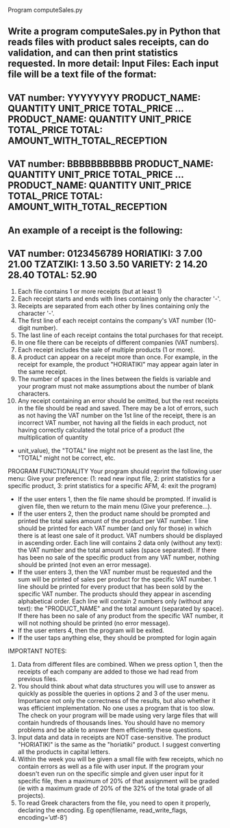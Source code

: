 Program computeSales.py

Write a program computeSales.py in Python that reads files with product sales receipts, can do validation, and can then print
statistics requested. In more detail:
Input Files:
Each input file will be a text file of the format:
----------------------------------------
VAT number: YYYYYYYY
PRODUCT_NAME: QUANTITY UNIT_PRICE TOTAL_PRICE
...
PRODUCT_NAME: QUANTITY UNIT_PRICE TOTAL_PRICE
TOTAL: AMOUNT_WITH_TOTAL_RECEPTION
----------------------------------------
VAT number: BBBBBBBBBBB
PRODUCT_NAME: QUANTITY UNIT_PRICE TOTAL_PRICE
...
PRODUCT_NAME: QUANTITY UNIT_PRICE TOTAL_PRICE
TOTAL: AMOUNT_WITH_TOTAL_RECEPTION
----------------------------------------
An example of a receipt is the following:
----------------------------------------
VAT number: 0123456789
HORIATIKI: 3 7.00 21.00
TZATZIKI: 1 3.50 3.50
VARIETY: 2 14.20 28.40
TOTAL: 52.90
----------------------------------------
1) Each file contains 1 or more receipts (but at least 1)
2) Each receipt starts and ends with lines containing only the character '-'.
3) Receipts are separated from each other by lines containing only the character '-'.
4) The first line of each receipt contains the company's VAT number (10-digit number).
5) The last line of each receipt contains the total purchases for that receipt.
6) In one file there can be receipts of different companies (VAT numbers).
7) Each receipt includes the sale of multiple products (1 or more).
8) A product can appear on a receipt more than once. For example, in the receipt
for example, the product "HORIATIKI" may appear again later in the same
receipt.
9) The number of spaces in the lines between the fields is variable and your program
must not make assumptions about the number of blank characters.
10) Any receipt containing an error should be omitted, but the rest
receipts in the file should be read and saved. There may be a lot of errors, such as not having the VAT number on the 1st line of the receipt,
there is an incorrect VAT number, not having all the fields in each product, not having
correctly calculated the total price of a product (the multiplication of quantity
* unit_value), the "TOTAL" line might not be present as the last line, the "TOTAL" might not be correct, etc.

PROGRAM FUNCTIONALITY
Your program should reprint the following user menu:
Give your preference: (1: read new input file, 2: print statistics for a specific product, 3: print
statistics for a specific AFM, 4: exit the program)

- If the user enters 1, then the file name should be prompted. If invalid is given
file, then we return to the main menu (Give your preference...).
- If the user enters 2, then the product name should be prompted and printed
the total sales amount of the product per VAT number. 1 line should be printed
for each VAT number (and only for those) in which there is at least one sale of it
product. VAT numbers should be displayed in ascending order. Each line will
contains 2 data only (without any text): the VAT number and the total amount
sales (space separated). If there has been no sale of the specific product
from any VAT number, nothing should be printed (not even an error message).
- If the user enters 3, then the VAT number must be requested and the sum will be printed
of sales per product for the specific VAT number. 1 line should be printed for
every product that has been sold by the specific VAT number. The products should
they appear in ascending alphabetical order. Each line will contain 2 numbers only
(without any text): the "PRODUCT_NAME" and the total amount (separated by
space). If there has been no sale of any product from the specific VAT number, it will not
nothing should be printed (no error message).
- If the user enters 4, then the program will be exited.
- If the user taps anything else, they should be prompted for login again

IMPORTANT NOTES:
1. Data from different files are combined. When we press option 1,
then the receipts of each company are added to those we had read from
previous files.
2. You should think about what data structures you will use to answer
as quickly as possible the queries in options 2 and 3 of the user menu. Importance
not only the correctness of the results, but also whether it was efficient
implementation. No one uses a program that is too slow. The check on
your program will be made using very large files that will contain hundreds of thousands
lines. You should have no memory problems and be able to answer them efficiently
these questions.
3. Input data and data in receipts are NOT case-sensitive. The product
"HORIATIKI" is the same as the "horiatiki" product. I suggest converting all the
products in capital letters.
4. Within the week you will be given a small file with few receipts, which no
contain errors as well as a file with user input. If the program
your doesn't even run on the specific simple and given user input for it
specific file, then a maximum of 20% of that assignment will be graded
(ie with a maximum grade of 20% of the 32% of the total grade of all projects).
5. To read Greek characters from the file, you need to open it properly,
declaring the encoding. Eg open(filename, read_write_flags, encoding=’utf-8’)